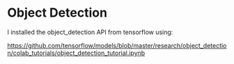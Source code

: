 # Object Detection


I installed the object_detection API from tensorflow using:

https://github.com/tensorflow/models/blob/master/research/object_detection/colab_tutorials/object_detection_tutorial.ipynb

